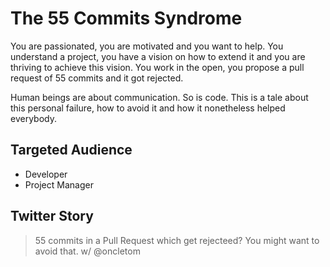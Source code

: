 # The 55 Commits Syndrome

You are passionated, you are motivated and you want to help.
You understand a project, you have a vision on how to extend it and you are thriving to achieve this vision.
You work in the open, you propose a pull request of 55 commits and it got rejected.

Human beings are about communication. So is code.
This is a tale about this personal failure, how to avoid it and how it nonetheless helped everybody.

## Targeted Audience

- Developer
- Project Manager

## Twitter Story

> 55 commits in a Pull Request which get rejecteed? You might want to avoid that. w/ @oncletom
